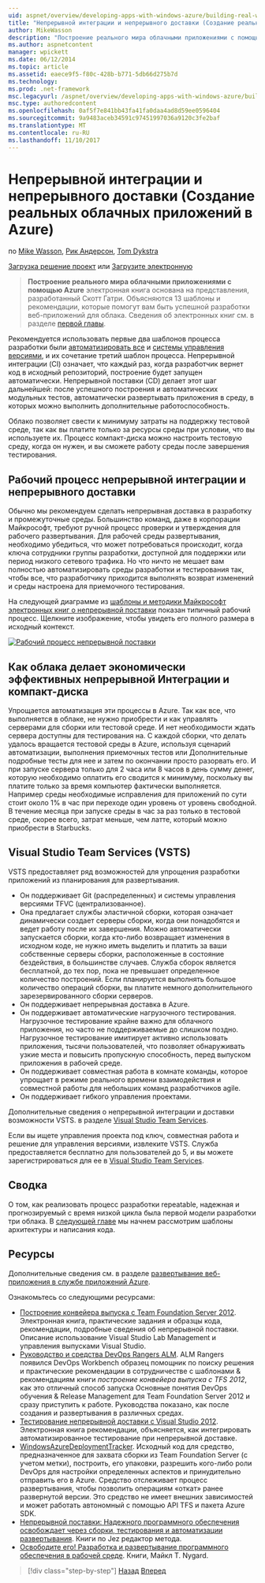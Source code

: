 ```yaml
---
uid: aspnet/overview/developing-apps-with-windows-azure/building-real-world-cloud-apps-with-windows-azure/continuous-integration-and-continuous-delivery
title: "Непрерывной интеграции и непрерывного доставки (Создание реальных облачных приложений в Azure) | Документы Microsoft"
author: MikeWasson
description: "Построение реального мира облачными приложениями с помощью Azure электронная книга основан на разработанный Скотт Гатри презентации. Объясняет, 13 шаблоны и рекомендации, которые он может..."
ms.author: aspnetcontent
manager: wpickett
ms.date: 06/12/2014
ms.topic: article
ms.assetid: eaece9f5-f80c-428b-b771-5db66d275b7d
ms.technology: 
ms.prod: .net-framework
msc.legacyurl: /aspnet/overview/developing-apps-with-windows-azure/building-real-world-cloud-apps-with-windows-azure/continuous-integration-and-continuous-delivery
msc.type: authoredcontent
ms.openlocfilehash: 0af5f7e841bb43fa41fa0daa4ad8d59ee0596404
ms.sourcegitcommit: 9a9483aceb34591c97451997036a9120c3fe2baf
ms.translationtype: MT
ms.contentlocale: ru-RU
ms.lasthandoff: 11/10/2017
---
```

<a name="continuous-integration-and-continuous-delivery-building-real-world-cloud-apps-with-azure"></a>Непрерывной интеграции и непрерывного доставки (Создание реальных облачных приложений в Azure)
====================
по [Mike Wasson](https://github.com/MikeWasson), [Рик Андерсон](https://github.com/Rick-Anderson), [Tom Dykstra](https://github.com/tdykstra)

[Загрузка решение проект](http://code.msdn.microsoft.com/Fix-It-app-for-Building-cdd80df4) или [Загрузите электронную](http://blogs.msdn.com/b/microsoft_press/archive/2014/07/23/free-ebook-building-cloud-apps-with-microsoft-azure.aspx)

> **Построение реального мира облачными приложениями с помощью Azure** электронная книга основана на представления, разработанный Скотт Гатри. Объясняются 13 шаблоны и рекомендации, которые помогут вам быть успешной разработки веб-приложений для облака. Сведения об электронных книг см. в разделе [первой главы](introduction.md).


Рекомендуется использовать первые два шаблонов процесса разработки были [автоматизировать все](automate-everything.md) и [системы управления версиями](source-control.md), и их сочетание третий шаблон процесса. Непрерывной интеграции (CI) означает, что каждый раз, когда разработчик вернет код в исходный репозиторий, построение будет запущен автоматически. Непрерывной поставки (CD) делает этот шаг дальнейшей: после успешного построения и автоматических модульных тестов, автоматически развертывать приложения в среду, в которых можно выполнить дополнительные работоспособность.

Облако позволяет свести к минимуму затраты на поддержку тестовой среде, так как вы платите только за ресурсы среды при условии, что вы используете их. Процесс компакт-диска можно настроить тестовую среду, когда он нужен, и вы сможете работу среды после завершения тестирования.

## <a name="continuous-integration-and-continuous-delivery-workflow"></a>Рабочий процесс непрерывной интеграции и непрерывного доставки

Обычно мы рекомендуем сделать непрерывная доставка в разработку и промежуточные среды. Большинство команд, даже в корпорации Майкрософт, требуют ручной процесс проверки и утверждения для рабочего развертывания. Для рабочей среды развертывания, необходимо убедиться, что может потребоваться происходит, когда ключа сотрудники группы разработки, доступной для поддержки или период низкого сетевого трафика. Но что ничто не мешает вам полностью автоматизировать среды разработки и тестирования так, чтобы все, что разработчику приходится выполнять возврат изменений и среды настроена для приемочного тестирования.

На следующей диаграмме из [шаблоны и методики Майкрософт электронных книг о непрерывной поставки](http://aka.ms/ReleasePipeline) показан типичный рабочий процесс. Щелкните изображение, чтобы увидеть его полного размера в исходный контекст.

[![Рабочий процесс непрерывной поставки](continuous-integration-and-continuous-delivery/_static/image1.png)](https://msdn.microsoft.com/en-us/library/dn449955.aspx)

## <a name="how-the-cloud-enables-cost-effective-ci-and-cd"></a>Как облака делает экономически эффективных непрерывной Интеграции и компакт-диска

Упрощается автоматизация эти процессы в Azure. Так как все, что выполняется в облаке, не нужно приобрести и как управлять серверами для сборки или тестовой среде. И нет необходимости ждать сервера доступны для тестирования на. С каждой сборки, что делать удалось вращается тестовой среды в Azure, используя сценарий автоматизации, выполнения приемочных тестов или Дополнительные подробные тесты для нее и затем по окончании просто разорвать его. И при запуске сервера только для 2 часа или 8 часов в день сумму денег, которую необходимо оплатить его сводится к минимуму, поскольку вы платите только за время компьютер фактически выполняется. Например среды необходимые исправления для приложений по сути стоит около 1% в час при переходе один уровень от уровень свободной. В течение месяца при запуске среды в час за раз только в тестовой среде, скорее всего, затрат меньше, чем латте, который можно приобрести в Starbucks.

## <a name="visual-studio-team-services-vsts"></a>Visual Studio Team Services (VSTS)

VSTS предоставляет ряд возможностей для упрощения разработки приложений из планирования для развертывания.

- Он поддерживает Git (распределенных) и системы управления версиями TFVC (централизованное).
- Она предлагает службы эластичной сборки, которая означает динамически создает серверы сборки, когда они понадобятся и ведет работу после их завершения. Можно автоматически запускается сборки, когда кто-либо возвращает изменения в исходном коде, не нужно иметь выделить и платить за ваши собственные серверы сборки, расположенные в состояние бездействия, в большинстве случаев. Служба сборок является бесплатной, до тех пор, пока не превышает определенное количество построений. Если планируется выполнять большое количество операций сборки, вы платите немного дополнительного зарезервированного сборки серверов.
- Он поддерживает непрерывная доставка в Azure.
- Он поддерживает автоматические нагрузочного тестирования. Нагрузочное тестирование крайне важно для облачного приложения, но часто не поддерживаемые до слишком поздно. Нагрузочное тестирование имитирует активно использовать приложения, тысячи пользователей, что позволяет обнаруживать узкие места и повысить пропускную способность, перед выпуском приложения в рабочей среде.
- Он поддерживает совместная работа в комнате команды, которое упрощает в режиме реального времени взаимодействия и совместной работы для небольших команд разработчиков agile.
- Он поддерживает гибкого управления проектами.


Дополнительные сведения о непрерывной интеграции и доставки возможности VSTS. в разделе [Visual Studio Team Services](https://www.visualstudio.com/team-services/).

Если вы ищете управления проекта под ключ, совместная работа и решение для управления версиями, извлеките VSTS. Служба предоставляется бесплатно для пользователей до 5, и вы можете зарегистрироваться для ее в [Visual Studio Team Services](https://www.visualstudio.com/team-services/).

## <a name="summary"></a>Сводка

О том, как реализовать процесс разработки repeatable, надежная и прогнозируемый с время низкой цикла была первой модели разработки три облака. В [следующей главе](web-development-best-practices.md) мы начнем рассмотрим шаблоны архитектуры и написания кода.

## <a name="resources"></a>Ресурсы

Дополнительные сведения см. в разделе [развертывание веб-приложения в службе приложений Azure](https://azure.microsoft.com/en-us/documentation/articles/web-sites-deploy/).

Ознакомьтесь со следующими ресурсами:

- [Построение конвейера выпуска с Team Foundation Server 2012](http://aka.ms/ReleasePipeline). Электронная книга, практические задания и образцы кода, рекомендации, подробные сведения об непрерывной поставки. Описание использование Visual Studio Lab Management и управления выпусками Visual Studio.
- [Руководство и средства DevOps Rangers ALM](https://aka.ms/vsarsolutions/). ALM Rangers появился DevOps Workbench образец помощник по поиску решения и практические рекомендации в сотрудничестве с шаблонами &amp; рекомендациям книги *построение конвейера выпуска с TFS 2012*, как это отличный способ запуска Основные понятия DevOps обучения &amp; Release Management для Team Foundation Server 2012 и сразу приступить к работе. Руководства показано, как после создания и развертывания в различных средах.
- [Тестирование непрерывной доставки с Visual Studio 2012](https://msdn.microsoft.com/en-us/library/jj159345.aspx). Электронная книга рекомендации, объясняется, как интегрировать автоматизированное тестирование при непрерывной доставке.
- [WindowsAzureDeploymentTracker](https://github.com/RyanTBerry/WindowsAzureDeploymentTracker). Исходный код для средство, предназначенное для захвата сборки из Team Foundation Server (с учетом метки), построить, его упаковки, разрешить кого-либо роли DevOps для настройки определенных аспектов и принудительно отправить его в Azure. Средство отслеживает процесс развертывания, чтобы позволить операциям «откат» ранее развернутой версии. Это средство не имеет внешних зависимостей и может работать автономный с помощью API TFS и пакета Azure SDK.
- [Непрерывной поставки: Надежного программного обеспечения освобождает через сборки, тестирования и автоматизации развертывания](https://www.amazon.com/Continuous-Delivery-Deployment-Automation-Addison-Wesley/dp/0321601912/ref=sr_1_1?s=books&amp;ie=UTF8&amp;qid=1377126361). Книги по Jez редактор метода.
- [Освободите его! Разработка и развертывание программного обеспечения в рабочей среде](https://www.amazon.com/Release-It-Production-Ready-Pragmatic-Programmers/dp/0978739213). Книги, Майкл T. Nygard.

>[!div class="step-by-step"]
[Назад](source-control.md)
[Вперед](web-development-best-practices.md)
